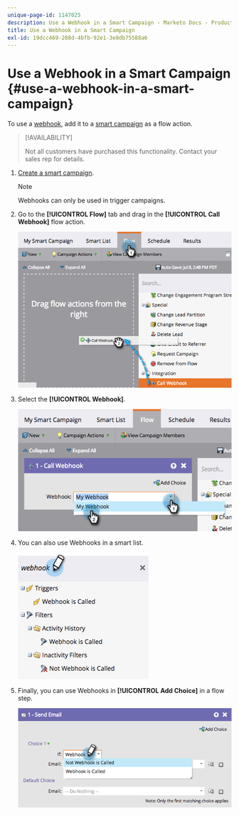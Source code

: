 ```yaml
---
unique-page-id: 1147025
description: Use a Webhook in a Smart Campaign - Marketo Docs - Product Documentation
title: Use a Webhook in a Smart Campaign
exl-id: 19dcc469-288d-4bfb-92e1-3e8db75588a6
---
```

# Use a Webhook in a Smart Campaign {#use-a-webhook-in-a-smart-campaign}

To use a [webhook](https://developers.marketo.com/documentation/webhooks/), add it to a [smart campaign](/help/marketo/product-docs/core-marketo-concepts/smart-campaigns/flow-actions/add-a-flow-step-to-a-smart-campaign.md) as a flow action.

>[!AVAILABILITY]
>
>Not all customers have purchased this functionality. Contact your sales rep for details.

1. [Create a smart campaign](/help/marketo/product-docs/core-marketo-concepts/smart-campaigns/creating-a-smart-campaign/create-a-new-smart-campaign.md).

   >[!NOTE]
   >
   >Webhooks can only be used in trigger campaigns.

1. Go to the **[!UICONTROL Flow]** tab and drag in the **[!UICONTROL Call Webhook]** flow action.

   ![](assets/image2014-9-22-15-3a8-3a2.png)

1. Select the **[!UICONTROL Webhook]**.

   ![](assets/image2014-9-22-15-3a8-3a5.png)

1. You can also use Webhooks in a smart list.

   ![](assets/2017-05-02-10-54-38.png)

1. Finally, you can use Webhooks in **[!UICONTROL Add Choice]** in a flow step.

   ![](assets/image2014-9-22-15-3a8-3a13.png)
